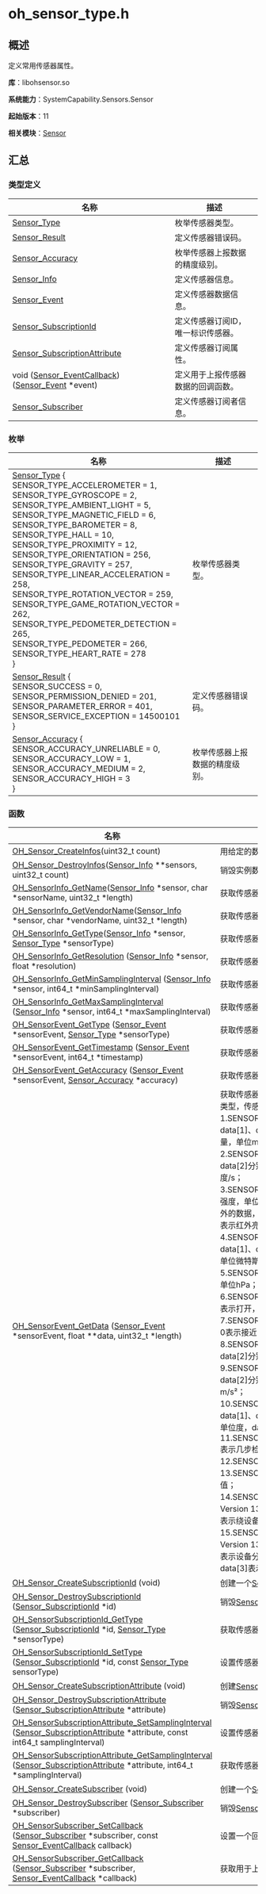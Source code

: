 # oh_sensor_type.h
<!--Kit: Sensor Service Kit-->
<!--Subsystem: Sensors-->
<!--Owner: @dilligencer-->
<!--Designer: @butterls-->
<!--Tester: @murphy84-->
<!--Adviser: @hu-zhiqiong-->

## 概述

定义常用传感器属性。

**库**：libohsensor.so

**系统能力**：SystemCapability.Sensors.Sensor

**起始版本**：11

**相关模块**：[Sensor](_sensor.md)


## 汇总


### 类型定义

| 名称 | 描述 |
| -------- | -------- |
| [Sensor_Type](_sensor.md#sensor_type) | 枚举传感器类型。  |
| [Sensor_Result](_sensor.md#sensor_result)                    | 定义传感器错误码。                 |
| [Sensor_Accuracy](_sensor.md#sensor_accuracy) | 枚举传感器上报数据的精度级别。  |
| [Sensor_Info](_sensor.md#sensor_info) | 定义传感器信息。  |
| [Sensor_Event](_sensor.md#sensor_event) | 定义传感器数据信息。  |
| [Sensor_SubscriptionId](_sensor.md#sensor_subscriptionid) | 定义传感器订阅ID，唯一标识传感器。  |
| [Sensor_SubscriptionAttribute](_sensor.md#sensor_subscriptionattribute) | 定义传感器订阅属性。  |
| void ([Sensor_EventCallback](_sensor.md#sensor_eventcallback)) ([Sensor_Event](_sensor.md#sensor_event) *event) | 定义用于上报传感器数据的回调函数。  |
| [Sensor_Subscriber](_sensor.md#sensor_subscriber) | 定义传感器订阅者信息。  |


### 枚举

| 名称 | 描述 |
| -------- | -------- |
| [Sensor_Type](_sensor.md#sensor_type) {<br/>SENSOR_TYPE_ACCELEROMETER = 1,<br/>SENSOR_TYPE_GYROSCOPE = 2, <br/>SENSOR_TYPE_AMBIENT_LIGHT = 5,<br/>SENSOR_TYPE_MAGNETIC_FIELD = 6,<br/>SENSOR_TYPE_BAROMETER = 8, <br/>SENSOR_TYPE_HALL = 10,<br/>SENSOR_TYPE_PROXIMITY = 12,<br/>SENSOR_TYPE_ORIENTATION = 256,<br/>SENSOR_TYPE_GRAVITY = 257, <br/>SENSOR_TYPE_LINEAR_ACCELERATION = 258,<br/>SENSOR_TYPE_ROTATION_VECTOR = 259,<br/>SENSOR_TYPE_GAME_ROTATION_VECTOR = 262,<br/>SENSOR_TYPE_PEDOMETER_DETECTION = 265, <br/>SENSOR_TYPE_PEDOMETER = 266,<br/>SENSOR_TYPE_HEART_RATE = 278<br/>} | 枚举传感器类型。  |
| [Sensor_Result](_sensor.md#sensor_result) {<br/>SENSOR_SUCCESS = 0, <br/>SENSOR_PERMISSION_DENIED = 201, <br/>SENSOR_PARAMETER_ERROR = 401, <br/>SENSOR_SERVICE_EXCEPTION = 14500101<br/>} | 定义传感器错误码。  |
| [Sensor_Accuracy](_sensor.md#sensor_accuracy) { <br/>SENSOR_ACCURACY_UNRELIABLE = 0,<br/>SENSOR_ACCURACY_LOW = 1, <br/>SENSOR_ACCURACY_MEDIUM = 2,<br/>SENSOR_ACCURACY_HIGH = 3<br/>} | 枚举传感器上报数据的精度级别。  |


### 函数

| 名称 | 描述 |
| -------- | -------- |
| [OH_Sensor_CreateInfos](_sensor.md#oh_sensor_createinfos)(uint32_t count) | 用给定的数字创建一个实例数组，请参考[Sensor_Info](_sensor.md#sensor_info)。 |
| [OH_Sensor_DestroyInfos](_sensor.md#oh_sensor_destroyinfos)([Sensor_Info](_sensor.md#sensor_info) **sensors, uint32_t count) | 销毁实例数组并回收内存，请参考[Sensor_Info](_sensor.md#sensor_info)。 |
| [OH_SensorInfo_GetName](_sensor.md#oh_sensorinfo_getname)([Sensor_Info](_sensor.md#sensor_info) *sensor, char *sensorName, uint32_t *length) | 获取传感器名称。                                             |
| [OH_SensorInfo_GetVendorName](_sensor.md#oh_sensorinfo_getvendorname)([Sensor_Info](_sensor.md#sensor_info) *sensor, char *vendorName, uint32_t *length) | 获取传感器的厂商名称。  |
| [OH_SensorInfo_GetType](_sensor.md#oh_sensorinfo_gettype)([Sensor_Info](_sensor.md#sensor_info) *sensor, [Sensor_Type](_sensor.md#sensor_type) *sensorType) | 获取传感器类型。                                             |
| [OH_SensorInfo_GetResolution](_sensor.md#oh_sensorinfo_getresolution) ([Sensor_Info](_sensor.md#sensor_info) *sensor, float *resolution) | 获取传感器分辨率。  |
| [OH_SensorInfo_GetMinSamplingInterval](_sensor.md#oh_sensorinfo_getminsamplinginterval) ([Sensor_Info](_sensor.md#sensor_info) *sensor, int64_t *minSamplingInterval) | 获取传感器的最小数据上报间隔。  |
| [OH_SensorInfo_GetMaxSamplingInterval](_sensor.md#oh_sensorinfo_getmaxsamplinginterval) ([Sensor_Info](_sensor.md#sensor_info) *sensor, int64_t *maxSamplingInterval) | 获取传感器的最大数据上报间隔时间。  |
| [OH_SensorEvent_GetType](_sensor.md#oh_sensorevent_gettype) ([Sensor_Event](_sensor.md#sensor_event) *sensorEvent, [Sensor_Type](_sensor.md#sensor_type) *sensorType) | 获取传感器类型。                                             |
| [OH_SensorEvent_GetTimestamp](_sensor.md#oh_sensorevent_gettimestamp) ([Sensor_Event](_sensor.md#sensor_event) *sensorEvent, int64_t *timestamp) | 获取传感器数据的时间戳。  |
| [OH_SensorEvent_GetAccuracy](_sensor.md#oh_sensorevent_getaccuracy) ([Sensor_Event](_sensor.md#sensor_event) *sensorEvent, [Sensor_Accuracy](_sensor.md#sensor_accuracy) *accuracy) | 获取传感器数据的精度。                                       |
| [OH_SensorEvent_GetData](_sensor.md#oh_sensorevent_getdata) ([Sensor_Event](_sensor.md#sensor_event) *sensorEvent, float **data, uint32_t *length) | 获取传感器数据。数据的长度和内容依赖于监听的传感器类型，传感器上报的数据格式如下： 1.SENSOR_TYPE_ACCELEROMETER:data[0]、data[1]、data[2]分别表示设备x、y、z轴的加速度分量，单位m/s²；<br/>2.SENSOR_TYPE_GYROSCOPE:data[0]、data[1]、data[2]分别表示设备x、y、z轴的旋转角速度，单位弧度/s；<br/>3.SENSOR_TYPE_AMBIENT_LIGHT:data[0]表示环境光强度，单位lux；从API Version 12开始，将返回两个额外的数据，其中data[1]表示色温，单位kelvin；data[2]表示红外亮度，单位cd/m²；<br/>4.SENSOR_TYPE_MAGNETIC_FIELD:data[0]、data[1]、data[2]分别表示设备x、y、z轴的地磁分量，单位微特斯拉；<br/>5.SENSOR_TYPE_BAROMETER:data[0]表示气压值，单位hPa；<br/>6.SENSOR_TYPE_HALL: data[0]表示皮套吸合状态，0表示打开，大于0表示吸附；<br/>7.SENSOR_TYPE_PROXIMITY:data[0]表示接近状态，0表示接近，大于0表示远离； 8.SENSOR_TYPE_ORIENTATION:data[0]、data[1]、data[2]分别表示设备绕z、x、y轴的角度，单位度；<br/>9.SENSOR_TYPE_GRAVITY:data[0]、data[1]、data[2]分别表示设备x、y、z轴的重力加速度分量，单位m/s²；<br/>10.SENSOR_TYPE_ROTATION_VECTOR:data[0]、data[1]、data[2]分别表示设备x、y、z轴的旋转角度，单位度，data[3]表示旋转向量元素；<br/>11.SENSOR_TYPE_PEDOMETER_DETECTION:data[0]表示几步检测状态，1表示检测到了步数变化；<br/>12.SENSOR_TYPE_PEDOMETER:data[0]表示步数；<br/>13.SENSOR_TYPE_HEART_RATE:data[0]表示心率数值；<br/>14.SENSOR_TYPE_LINEAR_ACCELERATION:从API Version 13开始支持，data[0]、data[1]、data[2]分别表示绕设备的x、y、z的线性加速度，单位m/s²；<br/>15.SENSOR_TYPE_GAME_ROTATION_VECTOR:从API Version 13开始支持，data[0]、data[1]、data[2]分别表示设备分别围绕x、y、z的旋转角度，单位为度，data[3]表示旋转向量。 |
| [OH_Sensor_CreateSubscriptionId](_sensor.md#oh_sensor_createsubscriptionid) (void) | 创建一个[Sensor_SubscriptionId](_sensor.md#sensor_subscriptionid)实例。  |
| [OH_Sensor_DestroySubscriptionId](_sensor.md#oh_sensor_destroysubscriptionid) ([Sensor_SubscriptionId](_sensor.md#sensor_subscriptionid) *id) | 销毁[Sensor_SubscriptionId](_sensor.md#sensor_subscriptionid)实例并回收内存。  |
| [OH_SensorSubscriptionId_GetType](_sensor.md#oh_sensorsubscriptionid_gettype) ([Sensor_SubscriptionId](_sensor.md#sensor_subscriptionid) *id, [Sensor_Type](_sensor.md#sensor_type) *sensorType) | 获取传感器类型。                                             |
| [OH_SensorSubscriptionId_SetType](_sensor.md#oh_sensorsubscriptionid_settype) ([Sensor_SubscriptionId](_sensor.md#sensor_subscriptionid) *id, const [Sensor_Type](_sensor.md#sensor_type) sensorType) | 设置传感器类型。  |
| [OH_Sensor_CreateSubscriptionAttribute](_sensor.md#oh_sensor_createsubscriptionattribute) (void) | 创建[Sensor_SubscriptionAttribute](_sensor.md#sensor_subscriptionattribute)实例。  |
| [OH_Sensor_DestroySubscriptionAttribute](_sensor.md#oh_sensor_destroysubscriptionattribute) ([Sensor_SubscriptionAttribute](_sensor.md#sensor_subscriptionattribute) *attribute) | 销毁[Sensor_SubscriptionAttribute](_sensor.md#sensor_subscriptionattribute)实例并回收内存。  |
| [OH_SensorSubscriptionAttribute_SetSamplingInterval](_sensor.md#oh_sensorsubscriptionattribute_setsamplinginterval) ([Sensor_SubscriptionAttribute](_sensor.md#sensor_subscriptionattribute) *attribute, const int64_t samplingInterval) | 设置传感器数据上报间隔。  |
| [OH_SensorSubscriptionAttribute_GetSamplingInterval](_sensor.md#oh_sensorsubscriptionattribute_getsamplinginterval) ([Sensor_SubscriptionAttribute](_sensor.md#sensor_subscriptionattribute) *attribute, int64_t *samplingInterval) | 获取传感器数据上报间隔。  |
| [OH_Sensor_CreateSubscriber](_sensor.md#oh_sensor_createsubscriber) (void) | 创建一个[Sensor_Subscriber](_sensor.md#sensor_subscriber)实例。 |
| [OH_Sensor_DestroySubscriber](_sensor.md#oh_sensor_destroysubscriber) ([Sensor_Subscriber](_sensor.md#sensor_subscriber) *subscriber) | 销毁[Sensor_Subscriber](_sensor.md#sensor_subscriber)实例并回收内存。  |
| [OH_SensorSubscriber_SetCallback](_sensor.md#oh_sensorsubscriber_setcallback) ([Sensor_Subscriber](_sensor.md#sensor_subscriber) *subscriber, const [Sensor_EventCallback](_sensor.md#sensor_eventcallback) callback) | 设置一个回调函数来上报传感器数据。  |
| [OH_SensorSubscriber_GetCallback](_sensor.md#oh_sensorsubscriber_getcallback) ([Sensor_Subscriber](_sensor.md#sensor_subscriber) *subscriber, [Sensor_EventCallback](_sensor.md#sensor_eventcallback) *callback) | 获取用于上报传感器数据的回调函数。                           |
